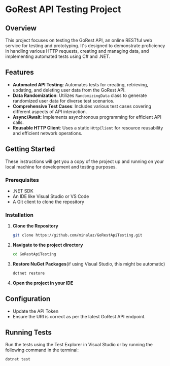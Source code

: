 # GoRest API Testing Project

## Overview
This project focuses on testing the GoRest API, an online RESTful web service for testing and prototyping. It's designed to demonstrate proficiency in handling various HTTP requests, creating and managing data, and implementing automated tests using C# and .NET.

## Features
- **Automated API Testing**: Automates tests for creating, retrieving, updating, and deleting user data from the GoRest API.
- **Data Randomization**: Utilizes `RandomizingData` class to generate randomized user data for diverse test scenarios.
- **Comprehensive Test Cases**: Includes various test cases covering different aspects of API interaction.
- **Async/Await**: Implements asynchronous programming for efficient API calls.
- **Reusable HTTP Client**: Uses a static `HttpClient` for resource reusability and efficient network operations.

## Getting Started
These instructions will get you a copy of the project up and running on your local machine for development and testing purposes.

### Prerequisites
- .NET SDK
- An IDE like Visual Studio or VS Code
- A Git client to clone the repository

### Installation
1. **Clone the Repository**
   ```bash
   git clone https://github.com/minalaz/GoRestApiTesting.git
2. **Navigate to the project directory**
   ```bash
   cd GoRestApiTesting
3. **Restore NuGet Packages**(if using Visual Studio, this might be automatic)
   ```bash
   dotnet restore
4. **Open the project in your IDE**

## Configuration
- Update the API Token
- Ensure the URI is correct as per the latest GoRest API endpoint.

## Running Tests
Run the tests using the Test Explorer in Visual Studio or by running the following command in the terminal:
```bash
dotnet test


